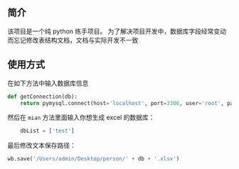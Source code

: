 ## 简介
该项目是一个纯 python 练手项目。
为了解决项目开发中，数据库字段经常变动而忘记修改表结构文档，文档与实际开发不一致

## 使用方式
在如下方法中输入数据库信息
```python
def getConnection(db):
    return pymysql.connect(host='localhost', port=3306, user='root', password='123456', db=db)

```
然后在 `mian` 方法里面输入你想生成 excel 的数据库：
```python
    dbList = ['test']
```
最后修改文本保存路径：
```python
wb.save('/Users/admin/Desktop/person/' + db + '.xlsx')
```

